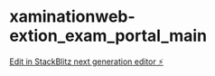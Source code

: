 # xaminationweb-extion_exam_portal_main

[Edit in StackBlitz next generation editor ⚡️](https://stackblitz.com/~/github.com/examinationweb/xaminationweb-extion_exam_portal_main)